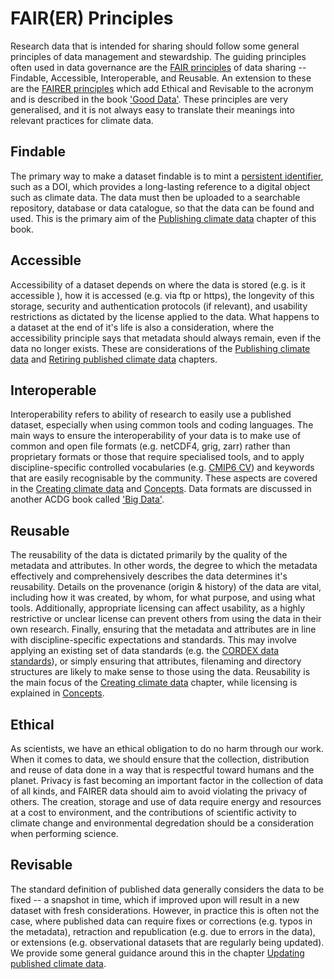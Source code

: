 # FAIR(ER) Principles

Research data that is intended for sharing should follow some general principles of data management and stewardship. The guiding principles often used in data governance are the [FAIR principles](https://www.go-fair.org/fair-principles/) of data sharing -- Findable, Accessible, Interoperable, and Reusable. An extension to these are the [FAIRER principles](https://www.spatialised.net/fairer-data/) which add Ethical and Revisable to the acronym and is described in the book ['Good Data'](https://networkcultures.org/blog/publication/tod-29-good-data/). These principles are very generalised, and it is not always easy to translate their meanings into relevant practices for climate data.

## Findable
The primary way to make a dataset findable is to mint a [persistent identifier](pids.md), such as a DOI, which provides a long-lasting reference to a digital object such as climate data. The data must then be uploaded to a searchable repository, database or data catalogue, so that the data can be found and used. This is the primary aim of the [Publishing climate data](../publish/publish-intro.md) chapter of this book.

## Accessible 
Accessibility of a dataset depends on where the data is stored (e.g. is it accessible ), how it is accessed (e.g. via ftp or https), the longevity of this storage, security and authentication protocols (if relevant), and usability restrictions as dictated by the license applied to the data. What happens to a dataset at the end of it's life is also a consideration, where the accessibility principle says that metadata should always remain, even if the data no longer exists. These are considerations of the [Publishing climate data](../publish/publish-intro.md) and [Retiring published climate data](../retire/retire-intro.md) chapters.

## Interoperable
Interoperability refers to ability of research to easily use a published dataset, especially when using common tools and coding languages. The main ways to ensure the interoperability of your data is to make use of common and open file formats (e.g. netCDF4, grig, zarr) rather than proprietary formats or those that require specialised tools, and to apply discipline-specific controlled vocabularies (e.g. [CMIP6 CV](https://github.com/WCRP-CMIP/CMIP6_CVs)) and keywords that are easily recognisable by the community. These aspects are covered in the [Creating climate data](../create/create-intro.md) and [Concepts](controlled-vocab.md). Data formats are discussed in another ACDG book called ['Big Data'](https://acdguide.github.io/BigData/data_storage.html).

## Reusable
The reusability of the data is dictated primarily by the quality of the metadata and attributes. In other words, the degree to which the metadata effectively and comprehensively describes the data determines it's reusability. Details on the provenance (origin & history) of the data are vital, including how it was created, by whom, for what purpose, and using what tools. Additionally, appropriate licensing can affect usability, as a highly restrictive or unclear license can prevent others from using the data in their own research. Finally, ensuring that the metadata and attributes are in line with discipline-specific expectations and standards. This may involve applying an existing set of data standards (e.g. the [CORDEX data standards](http://is-enes-data.github.io/CORDEX_adjust_drs.pdf)), or simply ensuring that attributes, filenaming and directory structures are likely to make sense to those using the data. Reusability is the main focus of the [Creating climate data](../create/create-intro.md) chapter, while licensing is explained in [Concepts](license.md).

## Ethical
As scientists, we have an ethical obligation to do no harm through our work. When it comes to data, we should ensure that the collection, distribution and reuse of data done in a way that is respectful toward humans and the planet. Privacy is fast becoming an important factor in the collection of data of all kinds, and FAIRER data should aim to avoid violating the privacy of others. The creation, storage and use of data require energy and resources at a cost to environment, and the contributions of scientific activity to climate change and environmental degredation should be a consideration when performing science.

## Revisable
The standard definition of published data generally considers the data to be fixed -- a snapshot in time, which if improved upon will result in a new dataset with fresh considerations. However, in practice this is often not the case, where published data can require fixes or corrections (e.g. typos in the metadata), retraction and republication (e.g. due to errors in the data), or extensions (e.g. observational datasets that are regularly being updated). We provide some general guidance around this in the chapter [Updating published climate data](../update/update-intro.md).

